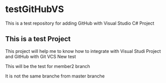 # testGitHubVS
This is a test repository for adding GitHub with Visual Studio C# Project

## This is a test Project 
<p> This project will help me to know how to integrate with Visual Studi Project and GitHub with Git VCS
</p.

## New test
This will be the test for member2 branch

It is not the same branche from master branche
